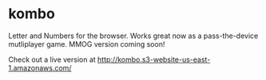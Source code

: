 kombo
=====

Letter and Numbers for the browser. Works great now as a pass-the-device mutliplayer game. MMOG version coming soon!

Check out a live version at http://kombo.s3-website-us-east-1.amazonaws.com/
